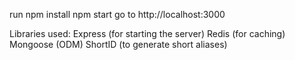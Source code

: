 run npm install
npm start
go to http://localhost:3000

Libraries used:
Express (for starting the server)
Redis (for caching)
Mongoose (ODM)
ShortID (to generate short aliases)


```

